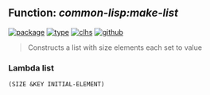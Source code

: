 ## Function: ***common-lisp:make-list***
[![package](https://img.shields.io/badge/Package-COMMON--LISP-5f9ea0.svg?style=social&colorA=999999)](../) [![type](https://img.shields.io/badge/Type-Function-5f9ea0.svg?style=social&colorA=999999)](../#function) [![clhs](https://img.shields.io/badge/CLHS-MAKE--LIST-5f9ea0.svg?style=social&colorA=999999)](http://www.lispworks.com/documentation/HyperSpec/Body/f_mk_lis.htm) [![github](https://img.shields.io/badge/GitHub-View_the_source-5f9ea0.svg?style=social&colorA=999999&logo=github)](https://github.com/sbcl/sbcl/blob/master/src/code/list.lisp/) 

> Constructs a list with size elements each set to value

### Lambda list
```
(SIZE &KEY INITIAL-ELEMENT)
```
